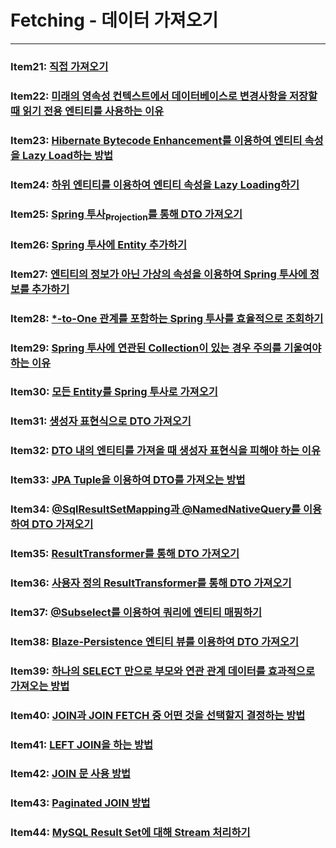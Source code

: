 # Fetching - 데이터 가져오기

---

### Item21: [직접 가져오기](./item21.md)
### Item22: [미래의 영속성 컨텍스트에서 데이터베이스로 변경사항을 저장할 때 읽기 전용 엔티티를 사용하는 이유](./item22.md)
### Item23: [Hibernate Bytecode Enhancement를 이용하여 엔티티 속성을 Lazy Load하는 방법](./item23.md)
### Item24: [하위 엔티티를 이용하여 엔티티 속성을 Lazy Loading하기](./item24.md)
### Item25: [Spring 투사<sub>Projection</sub>를 통해 DTO 가져오기](./item25.md)
### Item26: [Spring 투사에 Entity 추가하기](./item26.md)
### Item27: [엔티티의 정보가 아닌 가상의 속성을 이용하여 Spring 투사에 정보를 추가하기](./item27.md)
### Item28: [*-to-One 관계를 포함하는 Spring 투사를 효율적으로 조회하기](./item28.md)
### Item29: [Spring 투사에 연관된 Collection이 있는 경우 주의를 기울여야 하는 이유](item29.md)
### Item30: [모든 Entity를 Spring 투사로 가져오기](./item30.md)
### Item31: [생성자 표현식으로 DTO 가져오기](./item31.md)
### Item32: [DTO 내의 엔티티를 가져올 때 생성자 표현식을 피해야 하는 이유](./item32.md)
### Item33: [JPA Tuple을 이용하여 DTO를 가져오는 방법](./item33.md)
### Item34: [@SqlResultSetMapping과 @NamedNativeQuery를 이용하여 DTO 가져오기](./item34.md)
### Item35: [ResultTransformer를 통해 DTO 가져오기](./item35.md)
### Item36: [사용자 정의 ResultTransformer를 통해 DTO 가져오기](./item36.md)
### Item37: [@Subselect를 이용하여 쿼리에 엔티티 매핑하기](./item37.md)
### Item38: [Blaze-Persistence 엔티티 뷰를 이용하여 DTO 가져오기](./item38.md)
### Item39: [하나의 SELECT 만으로 부모와 연관 관계 데이터를 효과적으로 가져오는 방법](./item39.md)
### Item40: [JOIN과 JOIN FETCH 중 어떤 것을 선택할지 결정하는 방법](./item40.md)
### Item41: [LEFT JOIN을 하는 방법](./item41.md)
### Item42: [JOIN 문 사용 방법](./item42.md)
### Item43: [Paginated JOIN 방법](./item43.md)
### Item44: [MySQL Result Set에 대해 Stream 처리하기](./item44.md)